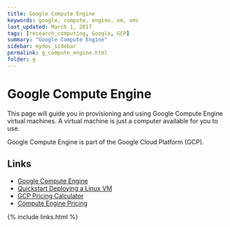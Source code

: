 ```yaml
---
title: Google Compute Engine
keywords: google, compute, engine, vm, vms
last_updated: March 1, 2017
tags: [research_computing, Google, GCP]
summary: "Google Compute Engine"
sidebar: mydoc_sidebar
permalink: g_compute_engine.html
folder: g
---
```


# Google Compute Engine

This page will guide you in provisioning and using Google Compute Engine
virtual machines. A virtual machine is just a computer available for you to use.

Google Compute Engine is part of the Google Cloud Platform (GCP).

## Links

- [Google Compute Engine](https://cloud.google.com/compute/)
- [Quickstart Deploying a Linux VM](https://cloud.google.com/compute/docs/quickstart-linux)
- [GCP Pricing Calculator ](https://cloud.google.com/products/calculator/#id=c0c19c42-402d-4b9f-9212-01a732c14361)
- [Compute Engine Pricing](https://cloud.google.com/compute/pricing#predefined_machine_types)

{% include links.html %}
